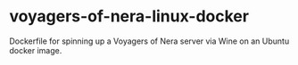 # voyagers-of-nera-linux-docker
Dockerfile for spinning up a Voyagers of Nera server via Wine on an Ubuntu docker image.
